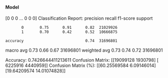 #### Model
[0 0 0 ... 0 0 0]
Classification Report:
              precision    recall  f1-score   support

           0       0.75      0.91      0.82  21029926
           1       0.70      0.42      0.52  10666875

    accuracy                           0.74  31696801
   macro avg       0.73      0.66      0.67  31696801
weighted avg       0.73      0.74      0.72  31696801

Accuracy: 0.7426644411213611
Confusion Matrix:
[[19099128  1930798]
 [ 6225916  4440959]]
Confusion Matrix (%):
[[60.25569584  6.09146014]
 [19.64209574 14.01074828]]
